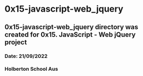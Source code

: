 # 0x15-javascript-web_jquery
## 0x15-javascript-web_jquery directory was created for 0x15. JavaScript - Web jQuery project
### Date: 21/09/2022
### Holberton School Aus
